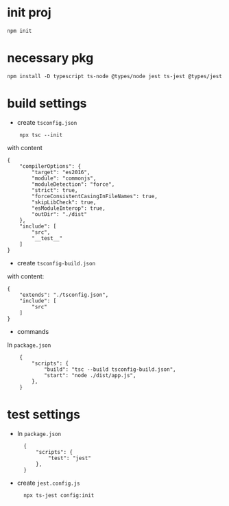 init proj
================
    npm init

necessary pkg
================
    npm install -D typescript ts-node @types/node jest ts-jest @types/jest

build settings
===================
+ create `tsconfig.json`
```
    npx tsc --init
```
with content
```
{
    "compilerOptions": {
        "target": "es2016",
        "module": "commonjs",
        "moduleDetection": "force",
        "strict": true,
        "forceConsistentCasingInFileNames": true,
        "skipLibCheck": true,
        "esModuleInterop": true,
        "outDir": "./dist"
    },
    "include": [
        "src",
        "__test__"
    ]
}
```

+ create `tsconfig-build.json`

with content:
```
{
    "extends": "./tsconfig.json",
    "include": [
        "src"
    ]
}
```

+ commands

In `package.json`
```
    {
        "scripts": {
            "build": "tsc --build tsconfig-build.json",
            "start": "node ./dist/app.js",
        },
    }
```

test settings
===============
+ In `package.json`
  ```
    {
        "scripts": {
            "test": "jest"
        },
    }
  ```

+ create `jest.config.js`
  ```
    npx ts-jest config:init
  ```
